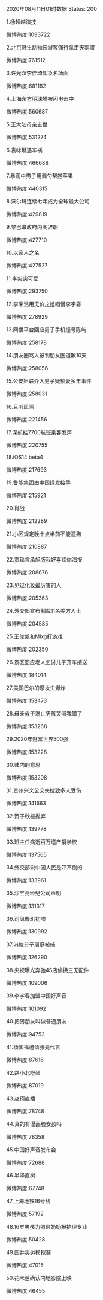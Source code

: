 2020年08月11日01时数据
Status: 200

1.杨超越演技

微博热度:1093722

2.北京野生动物园游客强行拿走天鹅蛋

微博热度:761512

3.许光汉李佳琦卸妆名场面

微博热度:681182

4.上海东方明珠塔被闪电击中

微博热度:560687

5.王大陆母亲去世

微博热度:531274

6.袁咏琳遇车祸

微博热度:466688

7.暴雨中男子用漏勺帮捞苹果

微博热度:440315

8.沃尔玛连续七年成为全球最大公司

微博热度:429819

9.黎巴嫩政府内阁辞职

微博热度:427710

10.以家人之名

微博热度:427527

11.李尖尖可爱

微博热度:293750

12.李荣浩用无价之姐唱懵李宇春

微博热度:278929

13.网播平台回应男子手机撞号陈屿

微博热度:258178

14.朋友圈骂人被判朋友圈道歉10天

微博热度:258056

15.公安妇联介入男子疑锁妻多年事件

微博热度:258031

16.且听凤鸣

微博热度:221456

17.深航挂7700航班乘客发声

微博热度:220755

18.iOS14 beta4

微博热度:217693

19.鲁能集团由中国绿发接手

微博热度:215921

20.肖战

微博热度:212289

21.小区规定晚十点半前不能遛狗

微博热度:210887

22.贾玲言承旭版我好喜欢你海报

微博热度:208676

23.见过化妆最厉害的人

微博热度:205363

24.外交部宣布制裁11名美方人士

微博热度:204585

25.王俊凯和Mlxg打游戏

微博热度:202350

26.景区回应老人乞讨儿子开车接送

微博热度:184014

27.美国巴尔的摩发生爆炸

微博热度:153473

28.母亲救子溺亡男孩哭喊我错了

微博热度:153268

29.2020年财富世界500强

微博热度:153228

30.贱内的意思

微博热度:153208

31.贵州兴义公交失控致多人受伤

微博热度:141663

32.贺子秋被抛弃

微博热度:139778

33.班主任病逝百万遗产捐学校

微博热度:137565

34.外交部说中国人民是吓不倒的

微博热度:133961

35.沙宝亮经纪公司声明

微博热度:131317

36.司凤璇玑初吻

微博热度:130992

37.港独分子周庭被捕

微博热度:126290

38.央视曝光奔驰4S店偷换三无配件

微博热度:109006

39.李宇春加盟中国好声音

微博热度:101092

40.把男朋友叫做普通朋友

微博热度:94753

41.杨国福邀请张亮代言

微博热度:87616

42.路小北吃醋

微博热度:87019

43.赵珂直播

微博热度:78748

44.真的有漫画脸女孩吗

微博热度:78358

45.中国好声音发布会

微博热度:72688

46.半泽直树

微博热度:67748

47.上海地铁16号线

微博热度:57192

48.16岁男孩为照顾奶奶报护理专业

微博热度:50428

49.国乒奥运模拟赛

微博热度:47015

50.花木兰确认内地影院上映

微博热度:46455

